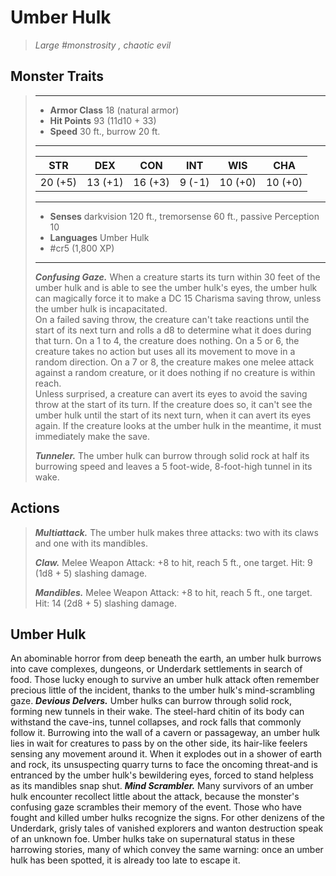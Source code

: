 # Umber Hulk
>*Large #monstrosity , chaotic evil*
## Monster Traits
>___
>- **Armor Class** 18 (natural armor)
>- **Hit Points** 93 (11d10 + 33)
>- **Speed** 30 ft., burrow 20 ft.
>___
>|STR|DEX|CON|INT|WIS|CHA|
>|:---:|:---:|:---:|:---:|:---:|:---:|
>|20 (+5)|13 (+1)|16 (+3)|9 (-1)|10 (+0)|10 (+0)|
>___
>- **Senses** darkvision 120 ft., tremorsense 60 ft., passive Perception 10
>- **Languages** Umber Hulk
>- #cr5 (1,800 XP)
>___
>***Confusing Gaze.*** When a creature starts its turn within 30 feet of the umber hulk and is able to see the umber hulk's eyes, the umber hulk can magically force it to make a DC 15 Charisma saving throw, unless the umber hulk is incapacitated.  
>On a failed saving throw, the creature can't take reactions until the start of its next turn and rolls a d8 to determine what it does during that turn. On a 1 to 4, the creature does nothing. On a 5 or 6, the creature takes no action but uses all its movement to move in a random direction. On a 7 or 8, the creature makes one melee attack against a random creature, or it does nothing if no creature is within reach.  
>Unless surprised, a creature can avert its eyes to avoid the saving throw at the start of its turn. If the creature does so, it can't see the umber hulk until the start of its next turn, when it can avert its eyes again. If the creature looks at the umber hulk in the meantime, it must immediately make the save.  
>
>***Tunneler.*** The umber hulk can burrow through solid rock at half its burrowing speed and leaves a 5 foot-wide, 8-foot-high tunnel in its wake.  
>
## Actions
>***Multiattack.*** The umber hulk makes three attacks: two with its claws and one with its mandibles.  
>
>***Claw.*** Melee Weapon Attack: +8 to hit, reach 5 ft., one target. Hit: 9 (1d8 + 5) slashing damage.  
>
>***Mandibles.*** Melee Weapon Attack: +8 to hit, reach 5 ft., one target. Hit: 14 (2d8 + 5) slashing damage.
## Umber Hulk
An abominable horror from deep beneath the earth, an umber hulk burrows into cave complexes, dungeons, or Underdark settlements in search of food. Those lucky enough to survive an umber hulk attack often remember precious little of the incident, thanks to the umber hulk's mind-scrambling gaze.
***Devious Delvers.*** Umber hulks can burrow through solid rock, forming new tunnels in their wake. The steel-hard chitin of its body can withstand the cave-ins, tunnel collapses, and rock falls that commonly follow it.
Burrowing into the wall of a cavern or passageway, an umber hulk lies in wait for creatures to pass by on the other side, its hair-like feelers sensing any movement around it. When it explodes out in a shower of earth and rock, its unsuspecting quarry turns to face the oncoming threat-and is entranced by the umber hulk's bewildering eyes, forced to stand helpless as its mandibles snap shut.
***Mind Scrambler.*** Many survivors of an umber hulk encounter recollect little about the attack, because the monster's confusing gaze scrambles their memory of the event. Those who have fought and killed umber hulks recognize the signs. For other denizens of the Underdark, grisly tales of vanished explorers and wanton destruction speak of an unknown foe. Umber hulks take on supernatural status in these harrowing stories, many of which convey the same warning: once an umber hulk has been spotted, it is already too late to escape it.